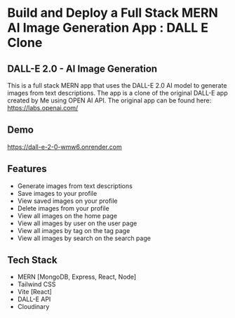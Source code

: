 # Build and Deploy a Full Stack MERN AI Image Generation App : DALL E Clone

## DALL-E 2.0 - AI Image Generation

This is a full stack MERN app that uses the DALL-E 2.0 AI model to generate images from text descriptions. The app is a clone of the original DALL-E app created by Me using OPEN AI API. The original app can be found here: https://labs.openai.com/

## Demo

https://dall-e-2-0-wmw6.onrender.com

## Features

- Generate images from text descriptions
- Save images to your profile
- View saved images on your profile
- Delete images from your profile
- View all images on the home page
- View all images by user on the user page
- View all images by tag on the tag page
- View all images by search on the search page

## Tech Stack

- MERN [MongoDB, Express, React, Node]
- Tailwind CSS
- Vite [React]
- DALL-E API
- Cloudinary

